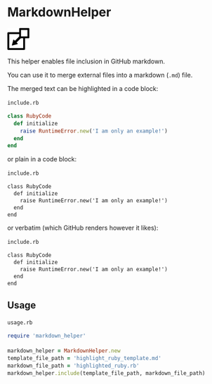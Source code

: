 # MarkdownHelper

<kbd>
  <img src="/images/include.png" width="50">
</kbd>

This helper enables file inclusion in GitHub markdown.

You can use it to merge external files into a markdown (```.md```) file.

The merged text can be highlighted in a code block:

<code>include.rb</code>
```ruby
class RubyCode
  def initialize
    raise RuntimeError.new('I am only an example!')
  end
end
```

or plain in a code block:

<code>include.rb</code>
```:code_block
class RubyCode
  def initialize
    raise RuntimeError.new('I am only an example!')
  end
end
```

or verbatim (which GitHub renders however it likes):

<code>include.rb</code>
```:verbatim
class RubyCode
  def initialize
    raise RuntimeError.new('I am only an example!')
  end
end
```

## Usage

<code>usage.rb</code>
```ruby
require 'markdown_helper'

markdown_helper = MarkdownHelper.new
template_file_path = 'highlight_ruby_template.md'
markdown_file_path = 'highlighted_ruby.rb'
markdown_helper.include(template_file_path, markdown_file_path)
```
